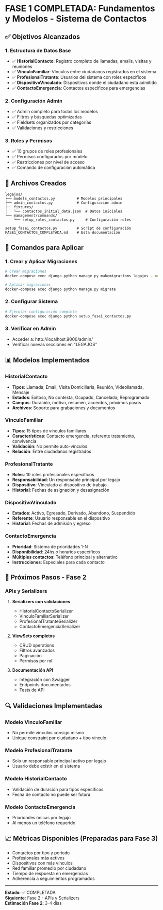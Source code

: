 # FASE 1 COMPLETADA: Fundamentos y Modelos - Sistema de Contactos

## ✅ Objetivos Alcanzados

### 1. Estructura de Datos Base
- ✅ **HistorialContacto**: Registro completo de llamadas, emails, visitas y reuniones
- ✅ **VinculoFamiliar**: Vínculos entre ciudadanos registrados en el sistema
- ✅ **ProfesionalTratante**: Usuarios del sistema con roles específicos
- ✅ **DispositivoVinculado**: Dispositivos donde el ciudadano está admitido
- ✅ **ContactoEmergencia**: Contactos específicos para emergencias

### 2. Configuración Admin
- ✅ Admin completo para todos los modelos
- ✅ Filtros y búsquedas optimizadas
- ✅ Fieldsets organizados por categorías
- ✅ Validaciones y restricciones

### 3. Roles y Permisos
- ✅ 10 grupos de roles profesionales
- ✅ Permisos configurados por modelo
- ✅ Restricciones por nivel de acceso
- ✅ Comando de configuración automática

## 📁 Archivos Creados

```
legajos/
├── models_contactos.py          # Modelos principales
├── admin_contactos.py           # Configuración admin
├── fixtures/
│   └── contactos_initial_data.json  # Datos iniciales
└── management/commands/
    └── setup_roles_contactos.py     # Configuración roles

setup_fase1_contactos.py         # Script de configuración
FASE1_CONTACTOS_COMPLETADA.md    # Esta documentación
```

## 🔧 Comandos para Aplicar

### 1. Crear y Aplicar Migraciones
```bash
# Crear migraciones
docker-compose exec django python manage.py makemigrations legajos --name="add_contactos_models"

# Aplicar migraciones
docker-compose exec django python manage.py migrate
```

### 2. Configurar Sistema
```bash
# Ejecutar configuración completa
docker-compose exec django python setup_fase1_contactos.py
```

### 3. Verificar en Admin
- Acceder a: http://localhost:9000/admin/
- Verificar nuevas secciones en "LEGAJOS"

## 📊 Modelos Implementados

### HistorialContacto
- **Tipos**: Llamada, Email, Visita Domiciliaria, Reunión, Videollamada, Mensaje
- **Estados**: Exitoso, No contesta, Ocupado, Cancelado, Reprogramado
- **Campos**: Duración, motivo, resumen, acuerdos, próximos pasos
- **Archivos**: Soporte para grabaciones y documentos

### VinculoFamiliar
- **Tipos**: 15 tipos de vínculos familiares
- **Características**: Contacto emergencia, referente tratamiento, convivencia
- **Validación**: No permite auto-vínculos
- **Relación**: Entre ciudadanos registrados

### ProfesionalTratante
- **Roles**: 10 roles profesionales específicos
- **Responsabilidad**: Un responsable principal por legajo
- **Dispositivo**: Vinculado al dispositivo de trabajo
- **Historial**: Fechas de asignación y desasignación

### DispositivoVinculado
- **Estados**: Activo, Egresado, Derivado, Abandono, Suspendido
- **Referente**: Usuario responsable en el dispositivo
- **Historial**: Fechas de admisión y egreso

### ContactoEmergencia
- **Prioridad**: Sistema de prioridades 1-N
- **Disponibilidad**: 24hs o horarios específicos
- **Múltiples contactos**: Teléfono principal y alternativo
- **Instrucciones**: Especiales para cada contacto

## 🎯 Próximos Pasos - Fase 2

### APIs y Serializers
1. **Serializers con validaciones**
   - HistorialContactoSerializer
   - VinculoFamiliarSerializer  
   - ProfesionalTratanteSerializer
   - ContactoEmergenciaSerializer

2. **ViewSets completos**
   - CRUD operations
   - Filtros avanzados
   - Paginación
   - Permisos por rol

3. **Documentación API**
   - Integración con Swagger
   - Endpoints documentados
   - Tests de API

## 🔍 Validaciones Implementadas

### Modelo VinculoFamiliar
- No permite vínculos consigo mismo
- Unique constraint por ciudadano + tipo vínculo

### Modelo ProfesionalTratante  
- Solo un responsable principal activo por legajo
- Usuario debe existir en el sistema

### Modelo HistorialContacto
- Validación de duración para tipos específicos
- Fecha de contacto no puede ser futura

### Modelo ContactoEmergencia
- Prioridades únicas por legajo
- Al menos un teléfono requerido

## 📈 Métricas Disponibles (Preparadas para Fase 3)

- Contactos por tipo y período
- Profesionales más activos
- Dispositivos con más vínculos
- Red familiar promedio por ciudadano
- Tiempo de respuesta en emergencias
- Adherencia a seguimientos programados

---

**Estado**: ✅ COMPLETADA  
**Siguiente**: Fase 2 - APIs y Serializers  
**Estimación Fase 2**: 3-4 días